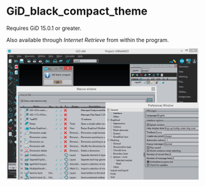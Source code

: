 # GiD_black_compact_theme

Requires GiD 15.0.1 or greater.

Also available through *Internet Retrieve* from within the program.

![Snapshot example](GiD_black_compact.png)
